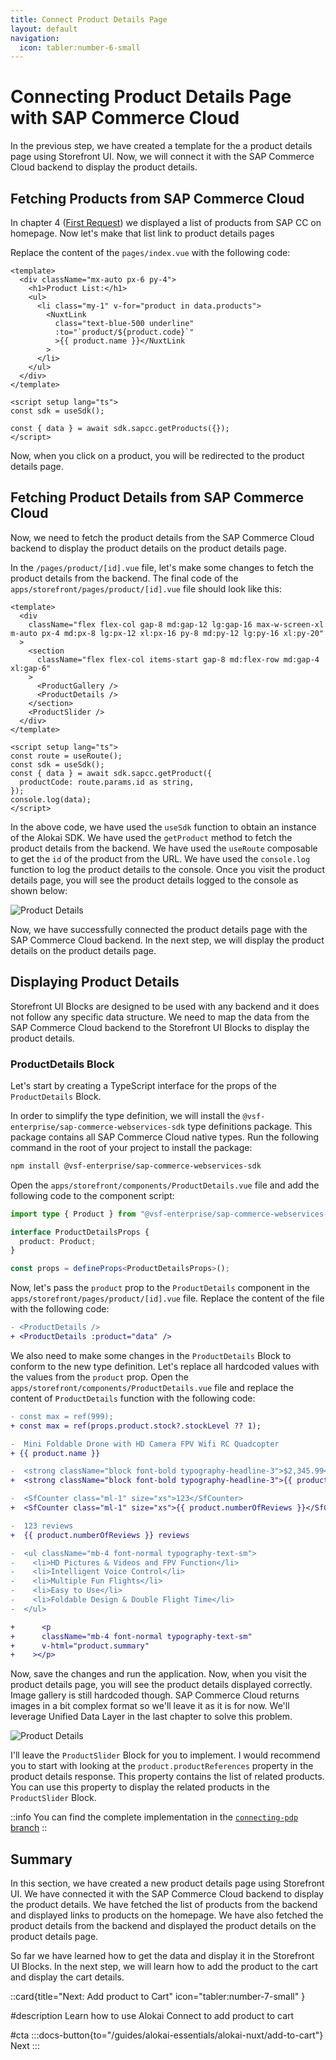 ```yaml
---
title: Connect Product Details Page
layout: default
navigation:
  icon: tabler:number-6-small
---
```


# Connecting Product Details Page with SAP Commerce Cloud

In the previous step, we have created a template for the a product details page using Storefront UI. Now, we will connect it with the SAP Commerce Cloud backend to display the product details.

## Fetching Products from SAP Commerce Cloud

In chapter 4 ([First Request](/guides/alokai-essentials/alokai-nuxt/first-request)) we displayed a list of products
from SAP CC on homepage. Now let's make that list link to product details pages

Replace the content of the `pages/index.vue` with the following code:

```vue
<template>
  <div className="mx-auto px-6 py-4">
    <h1>Product List:</h1>
    <ul>
      <li class="my-1" v-for="product in data.products">
        <NuxtLink
          class="text-blue-500 underline"
          :to="`product/${product.code}`"
          >{{ product.name }}</NuxtLink
        >
      </li>
    </ul>
  </div>
</template>

<script setup lang="ts">
const sdk = useSdk();

const { data } = await sdk.sapcc.getProducts({});
</script>

```

Now, when you click on a product, you will be redirected to the product details page.

## Fetching Product Details from SAP Commerce Cloud

Now, we need to fetch the product details from the SAP Commerce Cloud backend to display the product details on the product details page.

In the `/pages/product/[id].vue` file, let's make some changes to fetch the product details from the backend. The final code of the `apps/storefront/pages/product/[id].vue` file should look like this:

```vue
<template>
  <div
    className="flex flex-col gap-8 md:gap-12 lg:gap-16 max-w-screen-xl m-auto px-4 md:px-8 lg:px-12 xl:px-16 py-8 md:py-12 lg:py-16 xl:py-20"
  >
    <section
      className="flex flex-col items-start gap-8 md:flex-row md:gap-4 xl:gap-6"
    >
      <ProductGallery />
      <ProductDetails />
    </section>
    <ProductSlider />
  </div>
</template>

<script setup lang="ts">
const route = useRoute();
const sdk = useSdk();
const { data } = await sdk.sapcc.getProduct({
  productCode: route.params.id as string,
});
console.log(data);
</script>
```

In the above code, we have used the `useSdk` function to obtain an instance of the Alokai SDK. We have used the `getProduct` method to fetch the product details from the backend. We have used the `useRoute` composable to get the `id` of the product from the URL. We have used the `console.log` function to log the product details to the console. Once you visit the product details page, you will see the product details logged to the console as shown below:

![Product Details](./images/pdp-1.webp)

Now, we have successfully connected the product details page with the SAP Commerce Cloud backend. In the next step, we will display the product details on the product details page.

## Displaying Product Details

Storefront UI Blocks are designed to be used with any backend and it does not follow any specific data structure. We need to map the data from the SAP Commerce Cloud backend to the Storefront UI Blocks to display the product details.

### ProductDetails Block

Let's start by creating a TypeScript interface for the props of the `ProductDetails` Block.

In order to simplify the type definition, we will install the `@vsf-enterprise/sap-commerce-webservices-sdk` type definitions package. This package contains all SAP Commerce Cloud native types. Run the following command in the root of your project to install the package:

```bash
npm install @vsf-enterprise/sap-commerce-webservices-sdk
```

Open the `apps/storefront/components/ProductDetails.vue` file and add the following code to the component script:

```ts
import type { Product } from "@vsf-enterprise/sap-commerce-webservices-sdk";

interface ProductDetailsProps {
  product: Product;
}

const props = defineProps<ProductDetailsProps>();
```

Now, let's pass the `product` prop to the `ProductDetails` component in the `apps/storefront/pages/product/[id].vue` file. Replace the content of the file with the following code:

```diff
- <ProductDetails />
+ <ProductDetails :product="data" />
```

We also need to make some changes in the `ProductDetails` Block to conform to the new type definition. Let's replace all hardcoded values with the values from the `product` prop. Open the `apps/storefront/components/ProductDetails.vue` file and replace the content of `ProductDetails` function with the following code:

```diff
- const max = ref(999);
+ const max = ref(props.product.stock?.stockLevel ?? 1);

-  Mini Foldable Drone with HD Camera FPV Wifi RC Quadcopter
+ {{ product.name }}

-  <strong className="block font-bold typography-headline-3">$2,345.99</strong>
+  <strong className="block font-bold typography-headline-3">{{ product.price?.currencyIso }} {{ product.price?.value }}</strong>

-  <SfCounter class="ml-1" size="xs">123</SfCounter>
+  <SfCounter class="ml-1" size="xs">{{ product.numberOfReviews }}</SfCounter>

-  123 reviews
+  {{ product.numberOfReviews }} reviews

-  <ul className="mb-4 font-normal typography-text-sm">
-    <li>HD Pictures & Videos and FPV Function</li>
-    <li>Intelligent Voice Control</li>
-    <li>Multiple Fun Flights</li>
-    <li>Easy to Use</li>
-    <li>Foldable Design & Double Flight Time</li>
-  </ul>

+      <p
+      className="mb-4 font-normal typography-text-sm"
+      v-html="product.summary"
+    ></p>  
```

Now, save the changes and run the application. Now, when you visit the product details page, you will see the product details displayed correctly.
Image gallery is still hardcoded though. SAP Commerce Cloud returns images in a bit complex format so we'll leave it as it is for now. We'll
leverage Unified Data Layer in the last chapter to solve this problem.

![Product Details](./images/pdp-4.webp)

I'll leave the `ProductSlider` Block for you to implement. I would recommend you to start with looking at the `product.productReferences` property in the product details response. This property contains the list of related products. You can use this property to display the related products in the `ProductSlider` Block.

::info
You can find the complete implementation in the [`connecting-pdp` branch](https://github.com/vuestorefront-community/nuxt-starter/tree/connecting-pdp)
::

## Summary

In this section, we have created a new product details page using Storefront UI. We have connected it with the SAP Commerce Cloud backend to display the product details. We have fetched the list of products from the backend and displayed links to products on the homepage. We have also fetched the product details from the backend and displayed the product details on the product details page.

So far we have learned how to get the data and display it in the Storefront UI Blocks. In the next step, we will learn how to add the product to the cart and display the cart details.

::card{title="Next: Add product to Cart" icon="tabler:number-7-small" }

#description
Learn how to use Alokai Connect to add product to cart

#cta
:::docs-button{to="/guides/alokai-essentials/alokai-nuxt/add-to-cart"}
Next
:::
